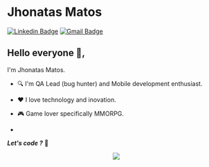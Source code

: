 # Jhonatas Matos
[![Linkedin Badge](https://img.shields.io/badge/-JhonatasMatos-blue?style=flat-square&logo=Linkedin&logoColor=white&link=https://www.linkedin.com/in/jhonatas-santos-matos/)](https://www.linkedin.com/in/jhonatas-santos-matos/) 
[![Gmail Badge](https://img.shields.io/badge/-jhonatas.santos.matos@gmail.com-c14438?style=flat-square&logo=Gmail&logoColor=white&link=mailto:jhonatas.santos.matos@gmail.com)](mailto:jhonatas.santos.matos@gmail.com)

## Hello everyone 👋, 

I'm Jhonatas Matos.
- :mag:  I'm QA Lead (bug hunter) and Mobile development enthusiast. 
- :heart:  I love technology and inovation. 
- :video_game:  Game lover specifically MMORPG. 

- 


_**Let's code ?**_ :rocket:


<p align="center"> 
 <a><img src="https://github-readme-stats.vercel.app/api?username=jhonatasmatos&show_icons=true&theme=graywhite" /></a>
</p> 
